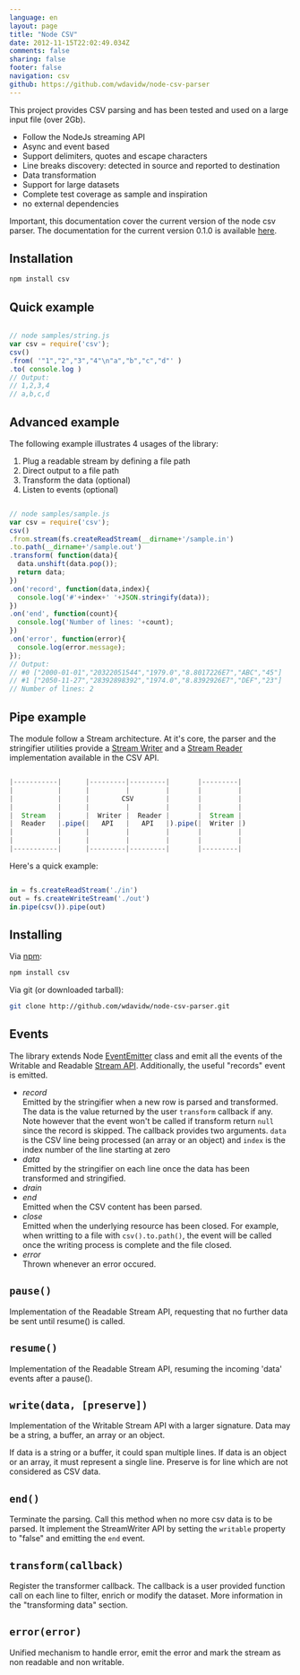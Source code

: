 ```yaml
---
language: en
layout: page
title: "Node CSV"
date: 2012-11-15T22:02:49.034Z
comments: false
sharing: false
footer: false
navigation: csv
github: https://github.com/wdavidw/node-csv-parser
---
```



This project provides CSV parsing and has been tested and used 
on a large input file (over 2Gb).

*   Follow the NodeJs streaming API
*   Async and event based
*   Support delimiters, quotes and escape characters
*   Line breaks discovery: detected in source and reported to destination
*   Data transformation
*   Support for large datasets
*   Complete test coverage as sample and inspiration
*   no external dependencies

Important, this documentation cover the current version of the node 
csv parser. The documentation for the current version 0.1.0 is 
available [here](https://github.com/wdavidw/node-csv-parser/tree/v0.1).

Installation
------------

```bash
npm install csv
```

Quick example
-------------

```javascript

// node samples/string.js
var csv = require('csv');
csv()
.from( '"1","2","3","4"\n"a","b","c","d"' )
.to( console.log )
// Output:
// 1,2,3,4
// a,b,c,d

```

Advanced example
----------------

The following example illustrates 4 usages of the library:
1.  Plug a readable stream by defining a file path
2.  Direct output to a file path
3.  Transform the data (optional)
4.  Listen to events (optional)

```javascript

// node samples/sample.js
var csv = require('csv');
csv()
.from.stream(fs.createReadStream(__dirname+'/sample.in')
.to.path(__dirname+'/sample.out')
.transform( function(data){
  data.unshift(data.pop());
  return data;
})
.on('record', function(data,index){
  console.log('#'+index+' '+JSON.stringify(data));
})
.on('end', function(count){
  console.log('Number of lines: '+count);
})
.on('error', function(error){
  console.log(error.message);
});
// Output:
// #0 ["2000-01-01","20322051544","1979.0","8.8017226E7","ABC","45"]
// #1 ["2050-11-27","28392898392","1974.0","8.8392926E7","DEF","23"]
// Number of lines: 2

```

Pipe example
------------

The module follow a Stream architecture. At it's core, the parser and 
the stringifier utilities provide a [Stream Writer][writable_stream] 
and a [Stream Reader][readable_stream] implementation available in the CSV API.

```javascript

|-----------|      |---------|---------|       |---------|
|           |      |         |         |       |         |
|           |      |        CSV        |       |         |
|           |      |         |         |       |         |
|  Stream   |      |  Writer |  Reader |       |  Stream |
|  Reader   |.pipe(|   API   |   API   |).pipe(|  Writer |)
|           |      |         |         |       |         |
|           |      |         |         |       |         |
|-----------|      |---------|---------|       |---------|

```

Here's a quick example:

```javascript

in = fs.createReadStream('./in')
out = fs.createWriteStream('./out')
in.pipe(csv()).pipe(out)

```

Installing
----------

Via [npm](http://github.com/isaacs/npm):
```bash
npm install csv
```

Via git (or downloaded tarball):
```bash
git clone http://github.com/wdavidw/node-csv-parser.git
```

Events
------

The library extends Node [EventEmitter][event] class and emit all
the events of the Writable and Readable [Stream API][stream]. Additionally, the useful "records" event 
is emitted.

*   *record*   
  Emitted by the stringifier when a new row is parsed and transformed. The data is 
  the value returned by the user `transform` callback if any. Note however that the event won't 
  be called if transform return `null` since the record is skipped.
  The callback provides two arguments. `data` is the CSV line being processed (an array or an object)
  and `index` is the index number of the line starting at zero
*   *data*   
  Emitted by the stringifier on each line once the data has been transformed and stringified.
*   *drain*   
*   *end*   
  Emitted when the CSV content has been parsed.
*   *close*   
  Emitted when the underlying resource has been closed. For example, when writting to a file with `csv().to.path()`, the event will be called once the writing process is complete and the file closed.
*   *error*   
  Thrown whenever an error occured.
    

<a name="pause"></a>
`pause()`
---------

Implementation of the Readable Stream API, requesting that no further data 
be sent until resume() is called.


<a name="resume"></a>
`resume()`
----------

Implementation of the Readable Stream API, resuming the incoming 'data' 
events after a pause().


<a name="write"></a>
`write(data, [preserve])`
-------------------------

Implementation of the Writable Stream API with a larger signature. Data
may be a string, a buffer, an array or an object.

If data is a string or a buffer, it could span multiple lines. If data 
is an object or an array, it must represent a single line.
Preserve is for line which are not considered as CSV data.


<a name="end"></a>
`end()`
-------

Terminate the parsing. Call this method when no more csv data is 
to be parsed. It implement the StreamWriter API by setting the `writable` 
property to "false" and emitting the `end` event.


<a name="transform"></a>
`transform(callback)`
---------------------

Register the transformer callback. The callback is a user provided 
function call on each line to filter, enrich or modify the 
dataset. More information in the "transforming data" section.


<a name="error"></a>
`error(error)`
--------------

Unified mechanism to handle error, emit the error and mark the 
stream as non readable and non writable.

[event]: http://nodejs.org/api/events.html
[stream]: http://nodejs.org/api/stream.html
[writable_stream]: http://nodejs.org/api/stream.html#stream_writable_stream
[readable_stream]: http://nodejs.org/api/stream.html#stream_readable_stream
